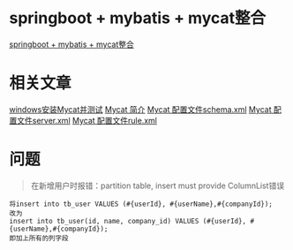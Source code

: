 # springboot + mybatis + mycat整合
[springboot + mybatis + mycat整合](https://github.com/fujiangwei/springboot-learn/tree/master/springboot-mybatis-mycat)

# 相关文章
[windows安装Mycat并测试](https://www.cnblogs.com/kingsonfu/p/10626481.html)
[Mycat 简介](https://www.cnblogs.com/kingsonfu/p/10627802.html)
[Mycat 配置文件schema.xml](https://www.cnblogs.com/kingsonfu/p/10626544.html)
[Mycat 配置文件server.xml](https://www.cnblogs.com/kingsonfu/p/10627285.html)
[Mycat 配置文件rule.xml](https://www.cnblogs.com/kingsonfu/p/10627423.html)

# 问题

> 在新增用户时报错：partition table, insert must provide ColumnList错误

    将insert into tb_user VALUES (#{userId}, #{userName},#{companyId});
    改为
    insert into tb_user(id, name, company_id) VALUES (#{userId}, #{userName},#{companyId});
    即加上所有的列字段